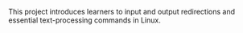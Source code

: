 This project introduces learners to input and output redirections and essential text-processing commands in Linux.
